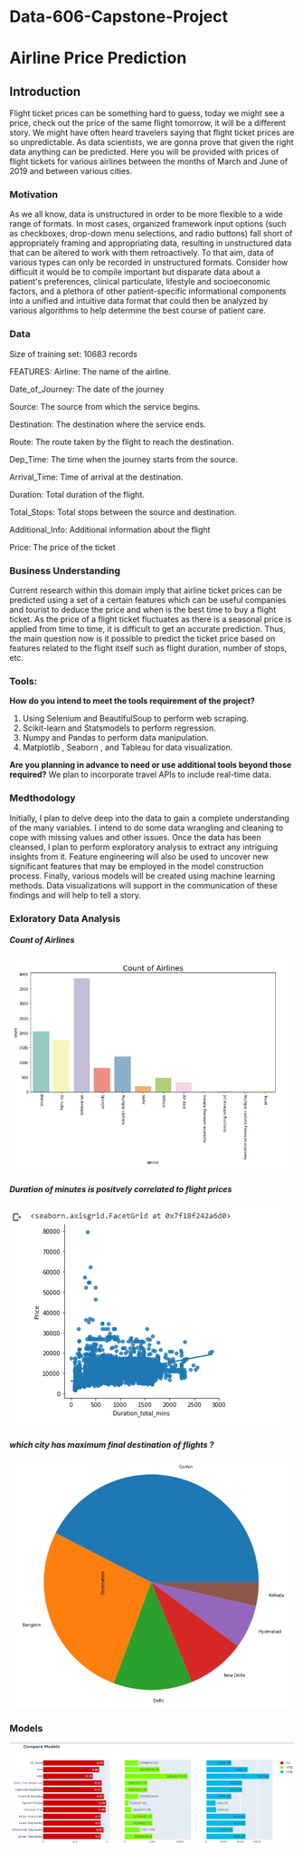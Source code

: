 # Data-606-Capstone-Project

# Airline Price Prediction 


## Introduction
Flight ticket prices can be something hard to guess, today we might see a price, check out the price of the same flight tomorrow, it will be a different story. We might have often heard travelers saying that flight ticket prices are so unpredictable. As data scientists, we are gonna prove that given the right data anything can be predicted. Here you will be provided with prices of flight tickets for various airlines between the months of March and June of 2019 and between various cities. 





### Motivation
As we all know, data is unstructured in order to be more flexible to a wide range of formats. In most cases, organized framework input options (such as checkboxes, drop-down menu selections, and radio buttons) fall short of appropriately framing and appropriating data, resulting in unstructured data that can be altered to work with them retroactively. To that aim, data of various types can only be recorded in unstructured formats. Consider how difficult it would be to compile important but disparate data about a patient's preferences, clinical particulate, lifestyle and socioeconomic factors, and a plethora of other patient-specific informational components into a unified and intuitive data format that could then be analyzed by various algorithms to help determine the best course of patient care.


### Data
Size of training set: 10683 records

FEATURES: Airline: The name of the airline.

Date_of_Journey: The date of the journey

Source: The source from which the service begins.

Destination: The destination where the service ends.

Route: The route taken by the flight to reach the destination.

Dep_Time: The time when the journey starts from the source.

Arrival_Time: Time of arrival at the destination.

Duration: Total duration of the flight.

Total_Stops: Total stops between the source and destination.

Additional_Info: Additional information about the flight

Price: The price of the ticket


### Business Understanding
Current research within this domain imply that airline ticket prices can be predicted using a set of a certain features which can be useful companies and tourist to deduce the price and when is the best time to buy a flight ticket. As the price of a flight ticket fluctuates as there is a seasonal price is applied from time to time, it is difficult to get an accurate prediction. Thus, the main question now is it possible to predict the ticket price based on features related to the flight itself such as flight duration, number of stops, etc.

### Tools:
**How do you intend to meet the tools requirement of the project?**
1. Using Selenium and BeautifulSoup to perform web scraping.
2. Scikit-learn and Statsmodels to perform regression.
3. Numpy and Pandas to perform data manipulation.
4. Matplotlib , Seaborn , and Tableau for data visualization.

**Are you planning in advance to need or use additional tools beyond those required?**
We plan to incorporate travel APIs to include real-time data.



### Medthodology
Initially, I plan to delve deep into the data to gain a complete understanding of the many variables. I intend to do some data wrangling and cleaning to cope with missing values and other issues. Once the data has been cleansed, I plan to perform exploratory analysis to extract any intriguing insights from it. Feature engineering will also be used to uncover new significant features that may be employed in the model construction process. Finally, various models will be created using machine learning methods. Data visualizations will support in the communication of these findings and will help to tell a story.



### Exloratory Data Analysis

##### **Count of Airlines**
![Screenshot](https://github.com/princecj65779/DATA606-Capstone/blob/main/Images/Screenshot%202022-11-15%20154330.png)

##### **Duration of minutes is positvely correlated to flight prices**
![Screenshot](https://github.com/princecj65779/DATA606-Capstone/blob/main/Images/Screenshot%202022-11-15%20154545.png)

##### **which city has maximum final destination of flights ?**
![Screenshot](https://github.com/princecj65779/DATA606-Capstone/blob/main/Images/Screenshot%202022-11-15%20154616.png)




### Models
![Screenshot](https://github.com/princecj65779/DATA606-Capstone/blob/main/Images/compare.png)


